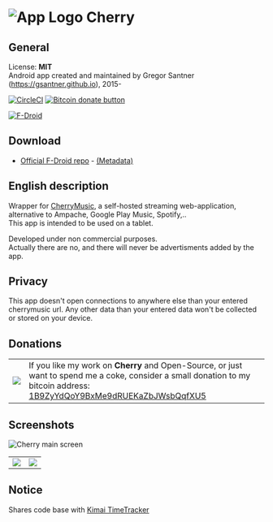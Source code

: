 ![App Logo](https://raw.githubusercontent.com/gsantner/cherrymusic-android/master/app/src/main/res/drawable-hdpi/ic_launcher.png "App Logo") Cherry
=======

## General
License: **MIT**  
Android app created and maintained by Gregor Santner (<https://gsantner.github.io>), 2015-  

[![CircleCI](https://circleci.com/gh/gsantner/cherrymusic-android.svg?style=shield)](https://circleci.com/gh/gsantner/cherrymusic-android)
<span class="badge-bitcoin"><a href="https://gsantner.github.io/#donate" title="Donate once-off to this project using Bitcoin"><img src="https://img.shields.io/badge/bitcoin-donate-yellow.svg" alt="Bitcoin donate button" /></a></span>

[![F-Droid](https://f-droid.org/wiki/images/0/06/F-Droid-button_get-it-on.png)](https://f-droid.org/repository/browse/?fdfilter=cherry&fdid=de.live.gdev.cherrymusic)


## Download

* [Official F-Droid repo](https://f-droid.org/repository/browse/?fdid=de.live.gdev.cherrymusic) - [(Metadata)](https://gitlab.com/fdroid/fdroiddata/blob/master/metadata/de.live.gdev.cherrymusic.txt)

## English description
Wrapper for [CherryMusic](http://www.fomori.org/cherrymusic/),
a self-hosted streaming web-application, alternative to Ampache, Google Play Music, Spotify,..  
This app is intended to be used on a tablet.

Developed under non commercial purposes.  
Actually there are no, and there will never be advertisments added by the app. 

## Privacy
This app doesn't open connections to anywhere else than your entered cherrymusic url.
Any other data than your entered data won't be collected or stored on your device.

## Donations
<table>
 <tr>
	<td><a href="bitcoin:1B9ZyYdQoY9BxMe9dRUEKaZbJWsbQqfXU5?amount=0.001&label=Thanks">
    <img src="https://gsantner.github.io/assets/img/personal/bitcoin/bitcoin_gsantner.png"/></a></td>
<td>If you like my work on <b>Cherry</b> and Open-Source, or just want to spend me a coke, consider a small donation to my bitcoin address:
 <a href="https://gsantner.github.io/#donate">1B9ZyYdQoY9BxMe9dRUEKaZbJWsbQqfXU5</a></td>
 </tr>
</table>

## Screenshots

![Cherry main screen](https://cloud.githubusercontent.com/assets/6735650/26566129/0fac15d8-44f1-11e7-9f07-eb20800bfb2b.png "Main screen")

<table>
  <tr>
    <td> <img  src="https://cloud.githubusercontent.com/assets/6735650/26566131/0fb06c14-44f1-11e7-80b9-a3ec6ef62449.png"/> </td>
    <td> <img src="https://cloud.githubusercontent.com/assets/6735650/26566132/0fb5dfa0-44f1-11e7-8ba4-689a9a1d4563.png"/> </td>
  </tr>
</table>

## Notice  
Shares code base with [Kimai TimeTracker](https://github.com/gsantner/kimai-android)
